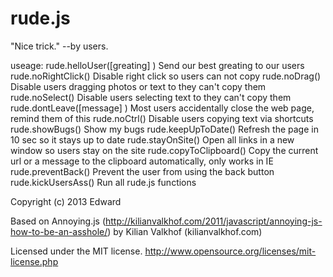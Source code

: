 rude.js
=======

"Nice trick." --by users.

useage:
rude.helloUser([greating] )				Send our best greating to our users
rude.noRightClick()						Disable right click so users can not copy
rude.noDrag()							Disable users dragging photos or text to they can't copy them
rude.noSelect()							Disable users selecting text to they can't copy them
rude.dontLeave([message] )				Most users accidentally close the web page, remind them of this
rude.noCtrl()							Disable users copying text via shortcuts
rude.showBugs()							Show my bugs
rude.keepUpToDate()						Refresh the page in 10 sec so it stays up to date
rude.stayOnSite()						Open all links in a new window so users stay on the site
rude.copyToClipboard()					Copy the current url or a message to the clipboard automatically, only works in IE
rude.preventBack()						Prevent the user from using the back button
rude.kickUsersAss()						Run all rude.js functions

Copyright (c) 2013 Edward

Based on
	Annoying.js (http://kilianvalkhof.com/2011/javascript/annoying-js-how-to-be-an-asshole/) by Kilian Valkhof (kilianvalkhof.com)

Licensed under the MIT license. http://www.opensource.org/licenses/mit-license.php
